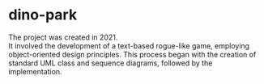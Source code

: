 # dino-park

The project was created in 2021.  
It involved the development of a text-based rogue-like game, employing object-oriented design principles. This process began with the creation of standard UML class and sequence diagrams, followed by the implementation.
